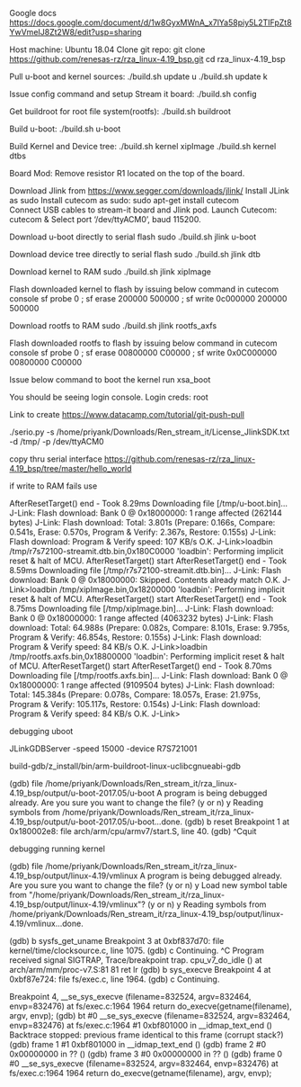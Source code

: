 Google docs
https://docs.google.com/document/d/1w8GyxMWnA_x7lYa58piy5L2TIFpZt8YwVmeIJ8Zt2W8/edit?usp=sharing

Host machine: Ubuntu 18.04
Clone git repo:
git clone https://github.com/renesas-rz/rza_linux-4.19_bsp.git
cd rza_linux-4.19_bsp

Pull u-boot and kernel sources:
./build.sh update u
./build.sh update k

Issue config command and setup Stream it board:
./build.sh config

Get buildroot for root file system(rootfs):
./build.sh buildroot

Build u-boot:
./build.sh u-boot


Build Kernel and Device tree:
./build.sh kernel xipImage
./build.sh kernel dtbs

Board Mod:
Remove resistor R1 located on the top of the board.

Download Jlink from https://www.segger.com/downloads/jlink/
Install JLink as sudo
Install cutecom as sudo: sudo apt-get install cutecom\
Connect USB cables to stream-it board and Jlink pod.
Launch Cutecom: cutecom &
Select port ‘/dev/ttyACM0’, baud 115200.

Download u-boot directly to serial flash
sudo ./build.sh jlink u-boot

Download device tree directly to serial flash
sudo ./build.sh jlink dtb

Download kernel to RAM
sudo ./build.sh jlink xipImage

Flash downloaded kernel to flash by issuing below command in cutecom console
sf probe 0 ; sf erase 200000 500000 ; sf write 0c000000 200000 500000

Download rootfs to RAM
sudo ./build.sh jlink rootfs_axfs

Flash downloaded rootfs to flash by issuing below command in cutecom console
sf probe 0 ; sf erase 00800000 C00000 ; sf write 0x0C000000 00800000 C00000

Issue below command to boot the kernel
run xsa_boot

You should be seeing login console. Login creds: root




Link to create 
https://www.datacamp.com/tutorial/git-push-pull 



./serio.py -s /home/priyank/Downloads/Ren_stream_it/License_JlinkSDK.txt -d /tmp/ -p /dev/ttyACM0


copy thru serial interface
https://github.com/renesas-rz/rza_linux-4.19_bsp/tree/master/hello_world






if write to RAM fails use 



AfterResetTarget() end - Took 8.29ms
Downloading file [/tmp/u-boot.bin]...
J-Link: Flash download: Bank 0 @ 0x18000000: 1 range affected (262144 bytes)
J-Link: Flash download: Total: 3.801s (Prepare: 0.166s, Compare: 0.541s, Erase: 0.570s, Program & Verify: 2.367s, Restore: 0.155s)
J-Link: Flash download: Program & Verify speed: 107 KB/s
O.K.
J-Link>loadbin /tmp/r7s72100-streamit.dtb.bin,0x180C0000
'loadbin': Performing implicit reset & halt of MCU.
AfterResetTarget() start
AfterResetTarget() end - Took 8.59ms
Downloading file [/tmp/r7s72100-streamit.dtb.bin]...
J-Link: Flash download: Bank 0 @ 0x18000000: Skipped. Contents already match
O.K.
J-Link>loadbin /tmp/xipImage.bin,0x18200000
'loadbin': Performing implicit reset & halt of MCU.
AfterResetTarget() start
AfterResetTarget() end - Took 8.75ms
Downloading file [/tmp/xipImage.bin]...
J-Link: Flash download: Bank 0 @ 0x18000000: 1 range affected (4063232 bytes)
J-Link: Flash download: Total: 64.988s (Prepare: 0.082s, Compare: 8.101s, Erase: 9.795s, Program & Verify: 46.854s, Restore: 0.155s)
J-Link: Flash download: Program & Verify speed: 84 KB/s
O.K.
J-Link>loadbin /tmp/rootfs.axfs.bin,0x18800000
'loadbin': Performing implicit reset & halt of MCU.
AfterResetTarget() start
AfterResetTarget() end - Took 8.70ms
Downloading file [/tmp/rootfs.axfs.bin]...
J-Link: Flash download: Bank 0 @ 0x18000000: 1 range affected (9109504 bytes)
J-Link: Flash download: Total: 145.384s (Prepare: 0.078s, Compare: 18.057s, Erase: 21.975s, Program & Verify: 105.117s, Restore: 0.154s)
J-Link: Flash download: Program & Verify speed: 84 KB/s
O.K.
J-Link>



debugging uboot

JLinkGDBServer -speed 15000 -device R7S721001

build-gdb/z_install/bin/arm-buildroot-linux-uclibcgnueabi-gdb

(gdb) file /home/priyank/Downloads/Ren_stream_it/rza_linux-4.19_bsp/output/u-boot-2017.05/u-boot
A program is being debugged already.
Are you sure you want to change the file? (y or n) y
Reading symbols from /home/priyank/Downloads/Ren_stream_it/rza_linux-4.19_bsp/output/u-boot-2017.05/u-boot...done.
(gdb) b reset 
Breakpoint 1 at 0x180002e8: file arch/arm/cpu/armv7/start.S, line 40.
(gdb) ^Cquit


debugging running kernel 

(gdb) file /home/priyank/Downloads/Ren_stream_it/rza_linux-4.19_bsp/output/linux-4.19/vmlinux
A program is being debugged already.
Are you sure you want to change the file? (y or n) y
Load new symbol table from "/home/priyank/Downloads/Ren_stream_it/rza_linux-4.19_bsp/output/linux-4.19/vmlinux"? (y or n) y
Reading symbols from /home/priyank/Downloads/Ren_stream_it/rza_linux-4.19_bsp/output/linux-4.19/vmlinux...done.


(gdb) b sysfs_get_uname
Breakpoint 3 at 0xbf837d70: file kernel/time/clocksource.c, line 1075.
(gdb) c
Continuing.
^C
Program received signal SIGTRAP, Trace/breakpoint trap.
cpu_v7_do_idle () at arch/arm/mm/proc-v7.S:81
81		ret	lr
(gdb) b sys_execve
Breakpoint 4 at 0xbf87e724: file fs/exec.c, line 1964.
(gdb) c
Continuing.

Breakpoint 4, __se_sys_execve (filename=832524, argv=832464, envp=832476) at fs/exec.c:1964
1964		return do_execve(getname(filename), argv, envp);
(gdb) bt
#0  __se_sys_execve (filename=832524, argv=832464, envp=832476) at fs/exec.c:1964
#1  0xbf801000 in __idmap_text_end ()
Backtrace stopped: previous frame identical to this frame (corrupt stack?)
(gdb) frame 1
#1  0xbf801000 in __idmap_text_end ()
(gdb) frame 2
#0  0x00000000 in ?? ()
(gdb) frame 3
#0  0x00000000 in ?? ()
(gdb) frame 0
#0  __se_sys_execve (filename=832524, argv=832464, envp=832476) at fs/exec.c:1964
1964		return do_execve(getname(filename), argv, envp);
